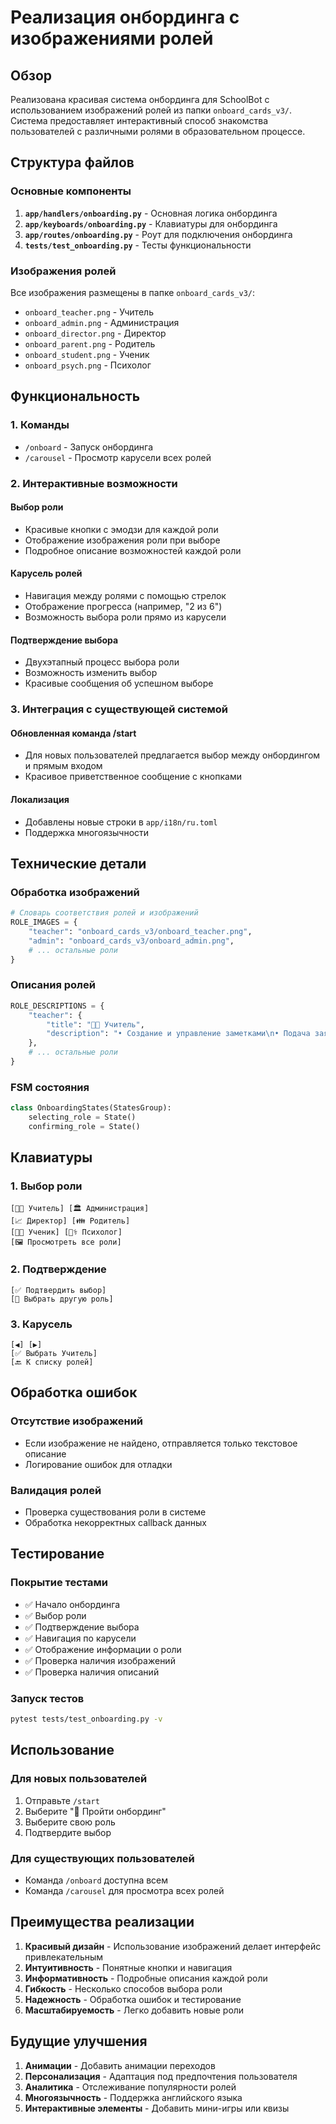 # Реализация онбординга с изображениями ролей

## Обзор

Реализована красивая система онбординга для SchoolBot с использованием изображений ролей из папки `onboard_cards_v3/`. Система предоставляет интерактивный способ знакомства пользователей с различными ролями в образовательном процессе.

## Структура файлов

### Основные компоненты

1. **`app/handlers/onboarding.py`** - Основная логика онбординга
2. **`app/keyboards/onboarding.py`** - Клавиатуры для онбординга
3. **`app/routes/onboarding.py`** - Роут для подключения онбординга
4. **`tests/test_onboarding.py`** - Тесты функциональности

### Изображения ролей

Все изображения размещены в папке `onboard_cards_v3/`:
- `onboard_teacher.png` - Учитель
- `onboard_admin.png` - Администрация
- `onboard_director.png` - Директор
- `onboard_parent.png` - Родитель
- `onboard_student.png` - Ученик
- `onboard_psych.png` - Психолог

## Функциональность

### 1. Команды

- `/onboard` - Запуск онбординга
- `/carousel` - Просмотр карусели всех ролей

### 2. Интерактивные возможности

#### Выбор роли
- Красивые кнопки с эмодзи для каждой роли
- Отображение изображения роли при выборе
- Подробное описание возможностей каждой роли

#### Карусель ролей
- Навигация между ролями с помощью стрелок
- Отображение прогресса (например, "2 из 6")
- Возможность выбора роли прямо из карусели

#### Подтверждение выбора
- Двухэтапный процесс выбора роли
- Возможность изменить выбор
- Красивые сообщения об успешном выборе

### 3. Интеграция с существующей системой

#### Обновленная команда /start
- Для новых пользователей предлагается выбор между онбордингом и прямым входом
- Красивое приветственное сообщение с кнопками

#### Локализация
- Добавлены новые строки в `app/i18n/ru.toml`
- Поддержка многоязычности

## Технические детали

### Обработка изображений

```python
# Словарь соответствия ролей и изображений
ROLE_IMAGES = {
    "teacher": "onboard_cards_v3/onboard_teacher.png",
    "admin": "onboard_cards_v3/onboard_admin.png",
    # ... остальные роли
}
```

### Описания ролей

```python
ROLE_DESCRIPTIONS = {
    "teacher": {
        "title": "👩‍🏫 Учитель",
        "description": "• Создание и управление заметками\n• Подача заявок в техподдержку\n..."
    },
    # ... остальные роли
}
```

### FSM состояния

```python
class OnboardingStates(StatesGroup):
    selecting_role = State()
    confirming_role = State()
```

## Клавиатуры

### 1. Выбор роли
```
[👩‍🏫 Учитель] [🏛 Администрация]
[📈 Директор] [👪 Родитель]
[👨‍🎓 Ученик] [🧑‍⚕️ Психолог]
[🖼 Просмотреть все роли]
```

### 2. Подтверждение
```
[✅ Подтвердить выбор]
[🔄 Выбрать другую роль]
```

### 3. Карусель
```
[◀️] [▶️]
[✅ Выбрать Учитель]
[🔙 К списку ролей]
```

## Обработка ошибок

### Отсутствие изображений
- Если изображение не найдено, отправляется только текстовое описание
- Логирование ошибок для отладки

### Валидация ролей
- Проверка существования роли в системе
- Обработка некорректных callback данных

## Тестирование

### Покрытие тестами
- ✅ Начало онбординга
- ✅ Выбор роли
- ✅ Подтверждение выбора
- ✅ Навигация по карусели
- ✅ Отображение информации о роли
- ✅ Проверка наличия изображений
- ✅ Проверка наличия описаний

### Запуск тестов
```bash
pytest tests/test_onboarding.py -v
```

## Использование

### Для новых пользователей
1. Отправьте `/start`
2. Выберите "🚀 Пройти онбординг"
3. Выберите свою роль
4. Подтвердите выбор

### Для существующих пользователей
- Команда `/onboard` доступна всем
- Команда `/carousel` для просмотра всех ролей

## Преимущества реализации

1. **Красивый дизайн** - Использование изображений делает интерфейс привлекательным
2. **Интуитивность** - Понятные кнопки и навигация
3. **Информативность** - Подробные описания каждой роли
4. **Гибкость** - Несколько способов выбора роли
5. **Надежность** - Обработка ошибок и тестирование
6. **Масштабируемость** - Легко добавить новые роли

## Будущие улучшения

1. **Анимации** - Добавить анимации переходов
2. **Персонализация** - Адаптация под предпочтения пользователя
3. **Аналитика** - Отслеживание популярности ролей
4. **Многоязычность** - Поддержка английского языка
5. **Интерактивные элементы** - Добавить мини-игры или квизы
